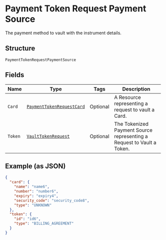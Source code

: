 
# Payment Token Request Payment Source

The payment method to vault with the instrument details.

## Structure

`PaymentTokenRequestPaymentSource`

## Fields

| Name | Type | Tags | Description |
|  --- | --- | --- | --- |
| `Card` | [`PaymentTokenRequestCard`](../../doc/models/payment-token-request-card.md) | Optional | A Resource representing a request to vault a Card. |
| `Token` | [`VaultTokenRequest`](../../doc/models/vault-token-request.md) | Optional | The Tokenized Payment Source representing a Request to Vault a Token. |

## Example (as JSON)

```json
{
  "card": {
    "name": "name6",
    "number": "number6",
    "expiry": "expiry4",
    "security_code": "security_code8",
    "type": "UNKNOWN"
  },
  "token": {
    "id": "id6",
    "type": "BILLING_AGREEMENT"
  }
}
```

